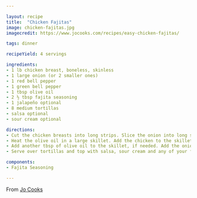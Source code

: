 ```yaml
---

layout: recipe
title:  "Chicken Fajitas"
image: chicken-fajitas.jpg
imagecredit: https://www.jocooks.com/recipes/easy-chicken-fajitas/

tags: dinner

recipeYield: 4 servings

ingredients:
- 1 lb chicken breast, boneless, skinless
- 1 large onion (or 2 smaller ones)
- 1 red bell pepper
- 1 green bell pepper
- 1 tbsp olive oil
- 2 ½ tbsp fajita seasoning
- 1 jalapeño optional
- 8 medium tortillas
- salsa optional
- sour cream optional

directions:
- Cut the chicken breasts into long strips. Slice the onion into long strips. Slice the peppers into long ¼  inch strips. 
- Heat the olive oil in a large skillet. Add the chicken to the skillet then sprinkle about half of the fajita seasoning over the chicken and toss. Cook the chicken for 5 to 10 minutes until it's fully cooked and no longer pink, and it's slightly charred, but not burned. Transfer the chicken to a plate and set aside.
- Add another tbsp of olive oil to the skillet, if needed. Add the onion and cook for a couple minutes until it's slightly translucent. Add the peppers and the remaining fajita seasoning and toss. Cook for another 3 to 5 more minutes so the peppers cook slightly, you don't want them over cooked, they should be a bit crunchy. Add the chicken back to the skillet and toss with the peppers.
- Serve over tortillas and top with salsa, sour cream and any of your favorite toppings.

components:
- Fajita Seasoning

---
```


From [Jo Cooks](https://www.jocooks.com/recipes/easy-chicken-fajitas/)

